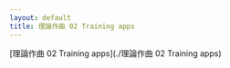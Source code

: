 ```yaml
---
layout: default
title: 理論作曲 02 Training apps
---
```


[理論作曲 02 Training apps](./理論作曲 02 Training apps)  
